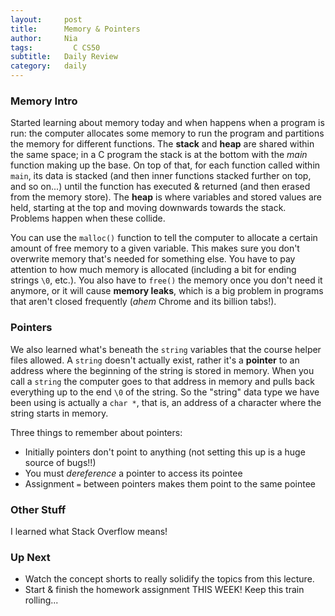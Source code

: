 ```yaml
---
layout:     post
title:      Memory & Pointers
author:     Nia
tags: 		  C CS50
subtitle:  	Daily Review
category:   daily
---
```


### Memory Intro

Started learning about memory today and when happens when a program is run: the computer allocates some memory to run the program and partitions the memory for different functions. The **stack** and **heap** are shared within the same space; in a C program the stack is at the bottom with the *main* function making up the base. On top of that, for each function called within `main`, its data is stacked (and then inner functions stacked further on top, and so on...) until the function has executed & returned (and then erased from the memory store). The **heap** is where variables and stored values are held, starting at the top and moving downwards towards the stack. Problems happen when these collide.

You can use the `malloc()` function to tell the computer to allocate a certain amount of free memory to a given variable. This makes sure you don't overwrite memory that's needed for something else. You have to pay attention to how much memory is allocated (including a bit for ending strings `\0`, etc.). You also have to `free()` the memory once you don't need it anymore, or it will cause **memory leaks**, which is a big problem in programs that aren't closed frequently (*ahem* Chrome and its billion tabs!).

### Pointers

We also learned what's beneath the `string` variables that the course helper files allowed. A `string` doesn't actually exist, rather it's a **pointer** to an address where the beginning of the string is stored in memory. When you call a `string` the computer goes to that address in memory and pulls back everything up to the end `\0` of the string. So the "string" data type we have been using is actually a `char *`, that is, an address of a character where the string starts in memory. 

Three things to remember about pointers:
* Initially pointers don't point to anything (not setting this up is a huge source of bugs!!)
* You must *dereference* a pointer to access its pointee
* Assignment `=` between pointers makes them point to the same pointee

### Other Stuff

I learned what Stack Overflow means!

### Up Next

* Watch the concept shorts to really solidify the topics from this lecture.
* Start & finish the homework assignment THIS WEEK! Keep this train rolling...